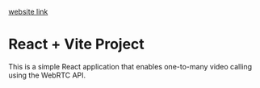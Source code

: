 
[website link](https://web-rtc-one-to-many-video-call-reac.vercel.app/)

# React + Vite Project

This is a simple React application that enables one-to-many video calling using the WebRTC API.
